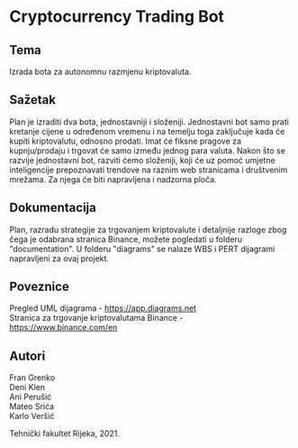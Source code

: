 # Cryptocurrency Trading Bot

## Tema
Izrada bota za autonomnu razmjenu kriptovaluta.

## Sažetak
Plan je izraditi dva bota, jednostavniji i složeniji. Jednostavni bot samo prati kretanje cijene u određenom vremenu i na temelju toga zaključuje kada će kupiti kriptovalutu, odnosno prodati. Imat će fiksne pragove za kupnju/prodaju i trgovat će samo između jednog para valuta.
Nakon što se razvije jednostavni bot, razviti ćemo složeniji, koji će uz pomoć umjetne inteligencije prepoznavati trendove na raznim web stranicama i društvenim mrežama. Za njega će biti napravljena i nadzorna ploča.


## Dokumentacija
Plan, razradu strategije za trgovanjem kriptovalute i detaljnije razloge zbog čega je odabrana stranica Binance, možete pogledati u folderu "documentation".
U folderu "diagrams" se nalaze WBS i PERT dijagrami napravljeni za ovaj projekt.


## Poveznice
Pregled UML dijagrama - https://app.diagrams.net</br>
Stranica za trgovanje kriptovalutama Binance - https://www.binance.com/en </br>

## Autori
Fran Grenko</br>
Deni Klen</br>
Ani Perušić</br>
Mateo Srića</br>
Karlo Veršić</br>

Tehnički fakultet Rijeka, 2021.
